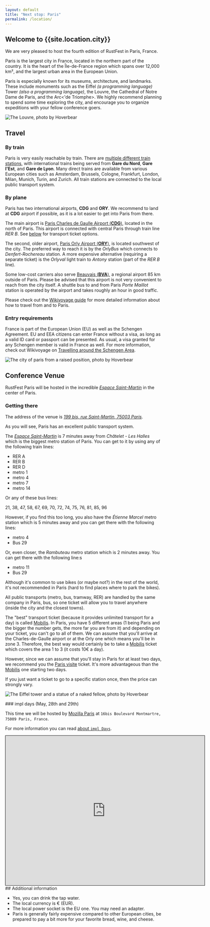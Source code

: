 ```yaml
---
layout: default
title: "Next stop: Paris"
permalink: /location/
---
```


<div class="backdrop" style="background: url(/assets/paris/the-city.jpg) 50% 40%; padding: 0; margin-bottom: 1em;">
  <div class="popout">
    <section>
      <h1>Welcome to {{site.location.city}}</h1>
      <p>We are very pleased to host the fourth edition of RustFest in Paris, France.</p>
    </section>
  </div>
</div>

<section>
<p>
Paris is the largest city in France, located in the northern part of the country. It is the heart of the Île-de-France region which spans over 12,000 km², and the largest urban area in the European Union.
</p>

<p>
Paris is especially known for its museums, architecture, and landmarks. These include monuments such as the Eiffel <em>(a programming language)</em> Tower <em>(also a programming language)</em>, the Louvre, the Cathedral of Notre Dame de Paris, and the Arc<'de Triomphe>. We highly recommend planning to spend some time exploring the city, and encourage you to organize expeditions with your fellow conference goers.

</p>
</section>

<section class="img-grid">
    <img src="/assets/paris/louvre.jpg" alt="The Louvre, photo by Hoverbear">
</section>

<section markdown="1">

## Travel

### By train

Paris is very easily reachable by train. There are [multiple different train stations](https://en.wikipedia.org/wiki/List_of_railway_stations_in_Paris), with international trains being served from **Gare du Nord**, **Gare l'Est**, and **Gare de Lyon**. Many direct trains are available from various European cities such as Amsterdam, Brussels, Cologne, Frankfurt, London, Milan, Munich, Turin, and Zurich. All train stations are connected to the local public transport system.

### By plane

Paris has two international airports, **CDG** and **ORY**. We recommend to land at **CDG** airport if possible, as it is a lot easier to get into Paris from there.

The main airport is [Paris Charles de Gaulle Airport (**CDG**)](https://en.wikivoyage.org/wiki/Paris_Charles_de_Gaulle_Airport), located in the north of Paris. This airport is connected with central Paris through train line *RER B*. See [below](#getting-there) for transport ticket options.

The second, older airport, [Paris Orly Airport (**ORY**)](https://en.wikivoyage.org/wiki/Paris_Orly_Airport), is located southwest of the city. The preferred way to reach it is by the *OrlyBus* which connects to *Denfert-Rochereau* station. A more expensive alternative (requiring a separate ticket) is the *Orlyval* light train to *Antony* station (part of the *RER B* line).

Some low-cost carriers also serve [Beauvais (**BVA**)](https://www.aeroportparisbeauvais.com/en/passengers/), a regional airport 85 km outside of Paris. Please be advised that this airport is not very convenient to reach from the city itself. A shuttle bus to and from Paris *Porte Maillot* station is operated by the airport and takes roughly an hour in good traffic.

Please check out the [Wikivoyage guide](https://en.wikivoyage.org/wiki/Paris#Get_in) for more detailed information about how to travel from and to Paris.

### Entry requirements

France is part of the European Union (EU) as well as the Schengen Agreement. EU and EEA citizens can enter France without a visa, as long as a valid ID card or passport can be presented. As usual, a visa granted for any Schengen member is valid in France as well. For more information, check out Wikivoyage on [Travelling around the Schengen Area](https://en.m.wikivoyage.org/wiki/Travelling_around_the_Schengen_Area).

</section>

<section class="img-grid">
    <img src="/assets/paris/the-city.jpg" alt="The city of paris from a raised position, photo by Hoverbear">
</section>

<section markdown="1">

## Conference Venue

RustFest Paris will be hosted in the incredible [*Espace Saint-Martin*](http://espacesaintmartin.com/fr/contact/) in the center of Paris.

### Getting there

The address of the venue is *[199 bis, rue Saint-Martin, 75003 Paris](https://goo.gl/maps/pLzwNj7LxgP2)*.

As you will see, Paris has an excellent public transport system.

The [*Espace Saint-Martin*](http://espacesaintmartin.com/fr/contact/) is 7 minutes away from *Châtelet - Les Halles* which is the biggest metro station of Paris. You can get to it by using any of the following train lines:

 * RER A
 * RER B
 * RER D
 * metro 1
 * metro 4
 * metro 7
 * metro 14

Or any of these bus lines:

21, 38, 47, 58, 67, 69, 70, 72, 74, 75, 76, 81, 85, 96

However, if you find this too long, you also have the *Étienne Marcel* metro station which is 5 minutes away and you can get there with the following lines:

 * metro 4
 * Bus 29

Or, even closer, the *Rambuteau* metro station which is 2 minutes away. You can get there with the following line:s

 * metro 11
 * Bus 29

Although it's common to use bikes (or maybe not?) in the rest of the world, it's not recommended in Paris (hard to find places where to park the bikes).

All public transports (metro, bus, tramway, RER) are handled by the same company in Paris, bus, so one ticket will allow you to travel anywhere (inside the city and the closest towns).

The "best" transport ticket (because it provides unlimited transport for a day) is called [Mobilis](https://www.ratp.fr/titres-et-tarifs/mobilis). In Paris, you have 5 different areas (1 being Paris and the bigger the number gets, the more far you are from it) and depending on your ticket, you can't go to all of them. We can assume that you'll arrive at the Charles-de-Gaulle airport or at the Orly one which means you'll be in zone 3. Therefore, the best way would certainly be to take a [Mobilis](https://www.ratp.fr/titres-et-tarifs/mobilis) ticket which covers the area 1 to 3 (it costs 10€ a day).

However, since we can assume that you'll stay in Paris for at least two days, we recommend you the [Paris visite](https://www.ratp.fr/titres-et-tarifs/forfait-paris-visite) ticket. It's more advantageous than the [Mobilis](https://www.ratp.fr/titres-et-tarifs/mobilis) one starting two days.

If you just want a ticket to go to a specific station once, then the price can strongly vary.
</section>


<section class="img-grid">
    <img src="/assets/paris/eiffel.jpg" alt="The Eiffel tower and a statue of a naked fellow, photo by Hoverbear">
</section>

<a name="impl_days"></a>
<section markdown="1">
### impl days (May, 28th and 29th)

This time we will be hosted by [Mozilla Paris](https://wiki.mozilla.org/Paris) at `16bis Boulevard Montmartre, 75009 Paris, France`.

For more information you can read [about `impl Days`](/about_impl_days/).

<iframe width="640" height="480" frameborder="0" scrolling="no" marginheight="0" marginwidth="0" src="https://www.openstreetmap.org/export/embed.html?bbox=2.3402649164199834%2C48.87043834993238%2C2.342174649238587%2C48.87350454058211&amp;layer=mapnik&amp;marker=48.871971468746175%2C2.3412197828292847" style="border: 1px solid black"></iframe>

</section>

<section markdown="1">
## Additional information

<ul>
  <li>Yes, you can drink the tap water.</li>
  <li>The local currency is € (EUR).</li>
  <li>The local power socket is the EU one. You may need an adapter.</li>
  <li>Paris is generally fairly expensive compared to other European cities, be prepared to pay a bit more for your favorite bread, wine, and cheese.</li>
</ul>
</section>

